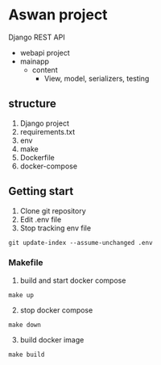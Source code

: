 # Aswan project
Django REST API 
- webapi project
- mainapp
    - content 
        * View, model, serializers, testing

## structure
1. Django project
1. requirements.txt
1. env
1. make
1. Dockerfile
1. docker-compose


## Getting start
1. Clone git repository
1. Edit .env file
1. Stop tracking env file
```
git update-index --assume-unchanged .env

```
### Makefile
1. build and start docker compose 
``` 
make up
```
2. stop docker compose
```
make down
```
3. build docker image
```
make build
```